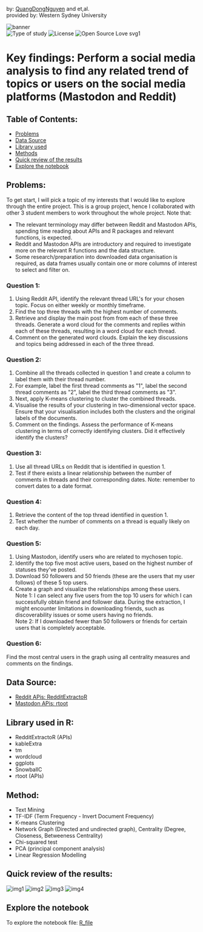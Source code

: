 by: [QuangDongNguyen](https://github.com/Quang2003-SpicyCarrot) and et,al.  
provided by: Western Sydney University



![banner](GitImage/SocialMedia.png)  
![Type of study](https://img.shields.io/badge/Type%20of%20Study-Study%20of%20Social%20Web-red)
![License](https://img.shields.io/badge/Western%20Sydney%20University-WSU-darkred)
![Open Source Love svg1](https://badges.frapsoft.com/os/v1/open-source.svg?v=103)



# Key findings: Perform a social media analysis to find any related trend of topics or users on the social media platforms (Mastodon and Reddit)

## Table of Contents:
- [Problems](#problems)
- [Data Source](#data-source)
- [Library used](#library-used-in-r)
- [Methods](#method)
- [Quick review of the results](#quick-review-of-the-results)
- [Explore the notebook](#explore-the-notebook)


## Problems:
To get start, I will pick a topic of my interests that I would like to explore through the entire project. This is a group project, hence I collaborated with other
3 student members to work throughout the whole project.  Note that:
- The relevant terminology may differ between Reddit and Mastodon APIs, spending
time reading about APIs and R packages and relevant functions, is expected.  
- Reddit and Mastodon APIs are introductory and required  to
investigate more on the relevant R functions and the data structure.  
- Some research/preparation into downloaded data organisation is required, as data
frames usually contain one or more columns of interest to select and filter on.  

### Question 1:
1. Using Reddit API, identify the relevant thread URL's for your chosen topic. Focus
on either weekly or monthly timeframe.  
2. Find the top three threads with the highest number of comments.  
3. Retrieve and display the main post from from each of these three threads. Generate
a word cloud for the comments and replies within each of these threads, resulting in
a word cloud for each thread.  
4. Comment on the generated word clouds. Explain the key discussions and topics being
addressed in each of the three thread.  


### Question 2:
1. Combine all the threads collected in question 1 and create a column to label
them with their thread number.
2. For example, label the first thread comments as "1", label the second thread
comments as "2", label the third thread comments as "3".
3. Next, apply K-means clustering to cluster the combined threads.
4. Visualise the results of your clustering in two-dimensional vector space. Ensure that
your visualisation includes both the clusters and the original labels of the
documents.
5. Comment on the findings. Assess the performance of K-means clustering in terms
of correctly identifying clusters. Did it effectively identify the clusters?



### Question 3:
1. Use all thread URLs on Reddit that is identified in question 1.
2. Test if there exists a linear relationship between the number of comments in threads
and their corresponding dates. Note: remember to convert dates to a date format.



### Question 4:
1. Retrieve the content of the top thread identified in question 1.
2. Test whether the number of comments on a thread is equally likely on each day.



### Question 5:
1. Using Mastodon, identify users who are related to mychosen topic.  
2. Identify the top five most active users, based on the highest number of statuses
they've posted.  
3. Download 50 followers and 50 friends (these are the users that my user follows) of
these 5 top users.  
4. Create a graph and visualize the relationships among these users.  
Note 1: I can select any five users from the top 10 users for which I can
successfully obtain friend and follower data. During the extraction, I might encounter
limitations in downloading friends, such as discoverability issues or some users
having no friends.  
Note 2: If I downloaded fewer than 50 followers or friends for certain users that is completely acceptable.


### Question 6:
Find the most central users in the graph using all centrality measures and comments on the findings.


## Data Source:
- [Reddit APis: RedditExtractoR](https://cran.r-project.org/web/packages/RedditExtractoR/RedditExtractoR.pdf)
- [Mastodon APis: rtoot](https://cran.r-project.org/web/packages/rtoot/index.html)

## Library used in R:
- RedditExtractoR (APIs)
- kableExtra
- tm
- wordcloud
- ggplots
- SnowballC
- rtoot (APIs)


## Method:
- Text Mining
- TF-IDF (Term Frequency - Invert Document Frequency)
- K-means Clustering
- Network Graph (Directed and undirected graph), Centrality (Degree, Closeness, Betweeness Centrality)
- Chi-squared test
- PCA (principal component analysis)
- Linear Regression Modelling


## Quick review of the results: 
![img1](GitImage/WordCloud_thread2_Project2.png)
![img2](GitImage/K-Mean_TDM_CosineDistance.png)
![img3](GitImage/K-Mean_k3.png)
![img4](GitImage/UserNetwork.png)


## Explore the notebook
To explore the notebook file: [R_file](https://github.com/Quang2003-SpicyCarrot/R_projects/blob/main/Project%202-%20Social%20Analysis%20with%20Reddit%20and%20Mastodon/Assignment1.R)